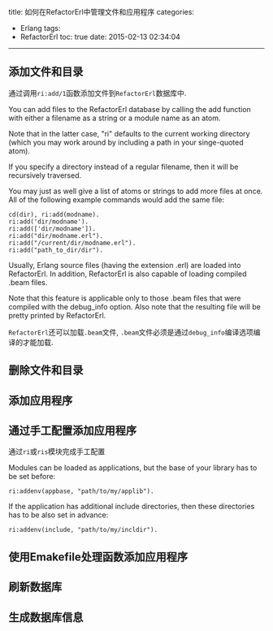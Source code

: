 title: 如何在RefactorErl中管理文件和应用程序
categories:
  - Erlang
tags:
  - RefactorErl
toc: true
date: 2015-02-13 02:34:04
---

## 添加文件和目录

通过调用`ri:add/1`函数添加文件到`RefactorErl`数据库中.

You can add files to the RefactorErl database by calling the add function with either a filename as a string or a module name as an atom.

Note that in the latter case, "ri" defaults to the current working directory (which you may work around by including a path in your singe-quoted atom).

If you specify a directory instead of a regular filename, then it will be recursively traversed.

You may just as well give a list of atoms or strings to add more files at once. All of the following example commands would add the same file:

```
cd(dir), ri:add(modname).
ri:add('dir/modname').
ri:add(['dir/modname']).
ri:add("dir/modname.erl").
ri:add("/current/dir/modname.erl").
ri:add("path_to_dir/dir").
```

Usually, Erlang source files (having the extension .erl) are loaded into RefactorErl.
In addition, RefactorErl is also capable of loading compiled .beam files.

Note that this feature is applicable only to those .beam files that were compiled with the debug_info option.
Also note that the resulting file will be pretty printed by RefactorErl.

`RefactorErl`还可以加载`.beam`文件, `.beam`文件必须是通过`debug_info`编译选项编译的才能加载.

## 删除文件和目录

## 添加应用程序
## 通过手工配置添加应用程序

通过`ri`或`ris`模块完成手工配置

Modules can be loaded as applications, but the base of your library has to be set before:

```
ri:addenv(appbase, "path/to/my/applib").
```

If the application has additional include directories, then these directories has to be also set in advance:

```
ri:addenv(include, "path/to/my/incldir").
```

## 使用Emakefile处理函数添加应用程序
## 刷新数据库
## 生成数据库信息
